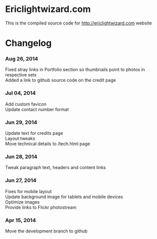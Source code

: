 # Ericlightwizard.com
This is the compiled source code for http://ericlightwizard.com website


# Changelog

### Aug 26, 2014
 Fixed stray links in Portfolio section so thumbnails point to photos in respective sets  
 Added a link to github source code on the credit page   

### Jul 04, 2014
Add custom favicon  
Update contact number format  

### Jun 29, 2014
Update text for credits page   
Layout tweaks  
Move technical details to /tech.html page   

### Jun 28, 2014
Tweak paragraph text, headers and content links  

### Jun 27, 2014
Fixes for mobile layout  
Update background image for tablets and mobile devices  
Optimize images   
Provide links to Flickr photostream   

### Apr 15,  2014
 Move the development branch to github  
